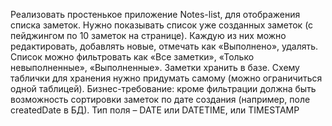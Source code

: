Реализовать простенькое приложение Notes-list, для отображения списка заметок.
Нужно показывать список уже созданных заметок (с пейджингом по 10 заметок на
странице). Каждую из них можно редактировать, добавлять новые, отмечать как
«Выполнено», удалять. Список можно фильтровать как «Все заметки», «Только
невыполненные», «Выполненные».
Заметки хранить в базе. Схему таблички для хранения нужно придумать самому (можно
ограничиться одной таблицей).
Бизнес-требование: кроме фильтрации должна быть возможность сортировки заметок по
дате создания (например, поле createdDate в БД). Тип поля – DATE или DATETIME, или
TIMESTAMP